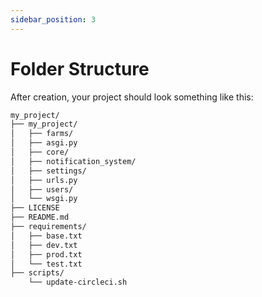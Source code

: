 ```yaml
---
sidebar_position: 3
---
```


# Folder Structure

After creation, your project should look something like this:

```bash
my_project/
├── my_project/
│   ├── farms/
│   ├── asgi.py
│   ├── core/
│   ├── notification_system/
│   ├── settings/
│   ├── urls.py
│   ├── users/
│   └── wsgi.py
├── LICENSE
├── README.md
├── requirements/
│   ├── base.txt
│   ├── dev.txt
│   ├── prod.txt
│   └── test.txt
├── scripts/
    └── update-circleci.sh
```
